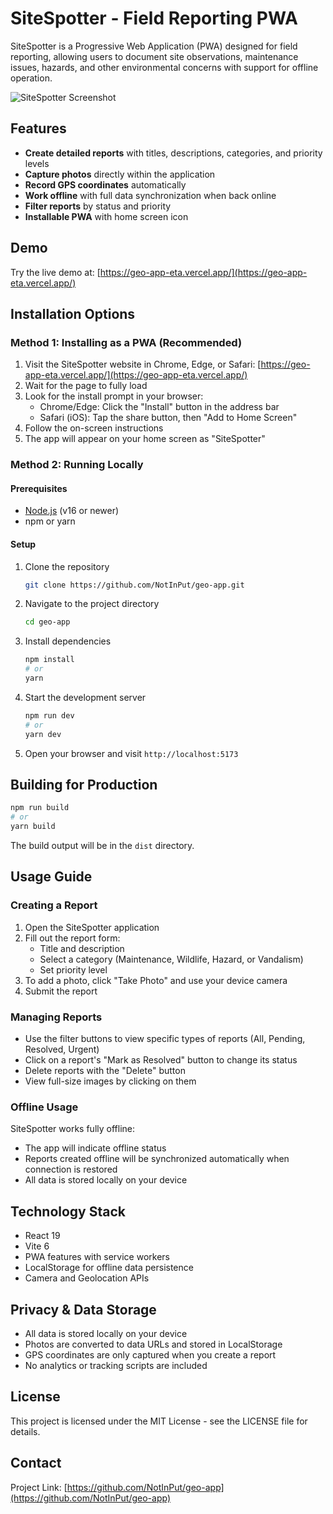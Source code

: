 # SiteSpotter - Field Reporting PWA

SiteSpotter is a Progressive Web Application (PWA) designed for field reporting, allowing users to document site observations, maintenance issues, hazards, and other environmental concerns with support for offline operation.

![SiteSpotter Screenshot](https://example.com/screenshots/siteSpotter.png)

## Features

- **Create detailed reports** with titles, descriptions, categories, and priority levels
- **Capture photos** directly within the application
- **Record GPS coordinates** automatically
- **Work offline** with full data synchronization when back online
- **Filter reports** by status and priority
- **Installable PWA** with home screen icon

## Demo

Try the live demo at: [https://geo-app-eta.vercel.app/](https://geo-app-eta.vercel.app/)

## Installation Options

### Method 1: Installing as a PWA (Recommended)

1. Visit the SiteSpotter website in Chrome, Edge, or Safari: [https://geo-app-eta.vercel.app/](https://geo-app-eta.vercel.app/)
2. Wait for the page to fully load
3. Look for the install prompt in your browser:
   - Chrome/Edge: Click the "Install" button in the address bar
   - Safari (iOS): Tap the share button, then "Add to Home Screen"
4. Follow the on-screen instructions
5. The app will appear on your home screen as "SiteSpotter"

### Method 2: Running Locally

#### Prerequisites
- [Node.js](https://nodejs.org/) (v16 or newer)
- npm or yarn

#### Setup
1. Clone the repository
   ```bash
   git clone https://github.com/NotInPut/geo-app.git
   ```
2. Navigate to the project directory
   ```bash
   cd geo-app
   ```
3. Install dependencies
   ```bash
   npm install
   # or
   yarn
   ```
4. Start the development server
   ```bash
   npm run dev
   # or
   yarn dev
   ```
5. Open your browser and visit `http://localhost:5173`

## Building for Production

```bash
npm run build
# or
yarn build
```

The build output will be in the `dist` directory.

## Usage Guide

### Creating a Report
1. Open the SiteSpotter application
2. Fill out the report form:
   - Title and description
   - Select a category (Maintenance, Wildlife, Hazard, or Vandalism)
   - Set priority level
3. To add a photo, click "Take Photo" and use your device camera
4. Submit the report

### Managing Reports
- Use the filter buttons to view specific types of reports (All, Pending, Resolved, Urgent)
- Click on a report's "Mark as Resolved" button to change its status
- Delete reports with the "Delete" button
- View full-size images by clicking on them

### Offline Usage
SiteSpotter works fully offline:
- The app will indicate offline status
- Reports created offline will be synchronized automatically when connection is restored
- All data is stored locally on your device

## Technology Stack

- React 19
- Vite 6
- PWA features with service workers
- LocalStorage for offline data persistence
- Camera and Geolocation APIs

## Privacy & Data Storage

- All data is stored locally on your device
- Photos are converted to data URLs and stored in LocalStorage
- GPS coordinates are only captured when you create a report
- No analytics or tracking scripts are included

## License

This project is licensed under the MIT License - see the LICENSE file for details.

## Contact

Project Link: [https://github.com/NotInPut/geo-app](https://github.com/NotInPut/geo-app)